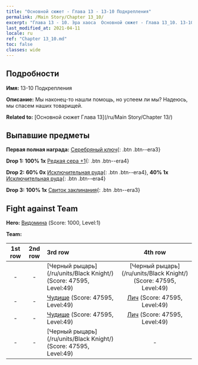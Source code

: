 ```yaml
---
title: "Основной сюжет - Глава 13 - 13-10 Подкрепления"
permalink: /Main Story/Chapter 13_10/
excerpt: "Глава 13 - 10. Эра хаоса  Основной сюжет - Глава 13_10. 13-10 Подкрепления"
last_modified_at: 2021-04-11
locale: ru
ref: "Chapter 13_10.md"
toc: false
classes: wide
---
```


## Подробности

 **Имя:** 13-10 Подкрепления

 **Описание:** Мы наконец-то нашли помощь, но успеем ли мы? Надеюсь, мы спасем наших товарищей.

 **Related to:** [Основной сюжет Глава 13](/ru/Main Story/Chapter 13/)

## Выпавшие предметы

 **Первая полная награда:** [Серебряный ключ](/ru/Items/con_693/){: .btn .btn--era3}

 **Drop 1:** **100% 1x** [Редкая сера +1](/ru/Items/mat_43/){: .btn .btn--era4}

 **Drop 2:** **60% 0x** [Исключительная руда](/ru/Items/mat_33/){: .btn .btn--era4}, **40% 1x** [Исключительная руда](/ru/Items/mat_33/){: .btn .btn--era4}

 **Drop 3:** **100% 1x** [Свиток заклинания](/ru/Items/con_694/){: .btn .btn--era3}


## Fight against Team
 **Hero:** [Видомина](/ru/heroes/Vidomina/) (Score: 1000, Level:1)

 **Team:**


  | 1st row | 2nd row | 3rd row | 4th row |
  |:----:|:----:|:----|:----:|
  | - | - | [Черный рыцарь](/ru/units/Black Knight/) (Score: 47595, Level:49)  | [Черный рыцарь](/ru/units/Black Knight/) (Score: 47595, Level:49)  |
  | - | - | [Чудище](/ru/units/Behemoth/) (Score: 47595, Level:49)  | [Лич](/ru/units/Lich/) (Score: 47595, Level:49)  |
  | - | - | [Чудище](/ru/units/Behemoth/) (Score: 47595, Level:49)  | [Лич](/ru/units/Lich/) (Score: 47595, Level:49)  |
  | - | - | [Черный рыцарь](/ru/units/Black Knight/) (Score: 47595, Level:49)  | - |


